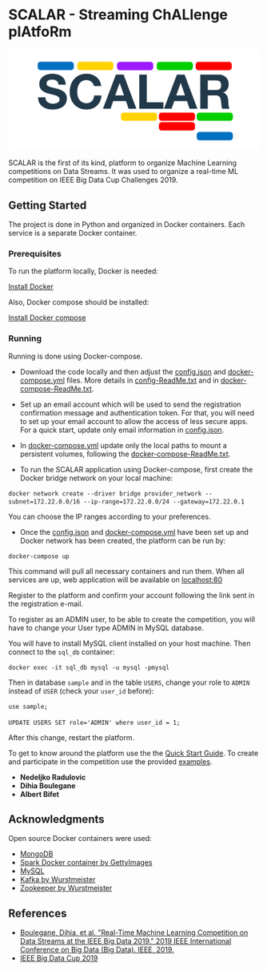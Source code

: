 # SCALAR - Streaming ChALlenge plAtfoRm
![Logo](./logo.PNG)


SCALAR is the first of its kind, platform to organize Machine Learning competitions on Data Streams.
It was used to organize a real-time ML competition on IEEE Big Data Cup Challenges 2019.

## Getting Started

The project is done in Python and organized in Docker containers.
Each service is a separate Docker container.

### Prerequisites

To run the platform locally, Docker is needed:

[Install Docker](https://docs.docker.com/get-docker/)

Also, Docker compose should be installed:

[Install Docker compose](https://docs.docker.com/compose/install/)

### Running

Running is done using Docker-compose.

 - Download the code locally and then adjust the [config.json](provider/my_application/config.json) and [docker-compose.yml](./docker-compose.yml) files. More details in [config-ReadMe.txt](provider/config-ReadMe.txt) and in [docker-compose-ReadMe.txt](./docker-compose-ReadMe.txt).

 - Set up an email account which will be used to send the registration confirmation message and authentication token.
For that, you will need to set up your email account to allow the access of less secure apps.
For a quick start, update only email information in [config.json](provider/my_application/config.json).

 - In [docker-compose.yml](./docker-compose.yml) update only the local paths to mount a persistent volumes, following the [docker-compose-ReadMe.txt](./docker-compose-ReadMe.txt).

 - To run the SCALAR application using Docker-compose, first create the Docker bridge network on your local machine:
```
docker network create --driver bridge provider_network --subnet=172.22.0.0/16 --ip-range=172.22.0.0/24 --gateway=172.22.0.1

```
You can choose the IP ranges according to your preferences.

 - Once the [config.json](provider/my_application/config.json) and [docker-compose.yml](./docker-compose.yml) have been set up and Docker network has been created,
  the platform can be run by:

```
docker-compose up
```

This command will pull all necessary containers and run them.
When all services are up, web application will be available on [localhost:80](http://localhost:80)

Register to the platform and confirm your account following the link sent in the registration e-mail.

To register as an ADMIN user, to be able to create the competition, you will have to change your User type ADMIN in MySQL database.

You will have to install MySQL client installed on your host machine.
Then connect to the `sql_db` container:
```
docker exec -it sql_db mysql -u mysql -pmysql
```
Then in database `sample` and in the table `USERS`, change your role to `ADMIN` instead of `USER` (check your `user_id` before):
```
use sample;

UPDATE USERS SET role='ADMIN' where user_id = 1;
```

After this change, restart the platform.

To get to know around the platform use the the [Quick Start Guide](./SCALAR_Quick_Start_Guide.pdf). 
To create and participate in the competition use the provided [examples](./example_data).
* **Nedeljko Radulovic**
* **Dihia Boulegane**
* **Albert Bifet**


## Acknowledgments

Open source Docker containers were used:
* [MongoDB](https://hub.docker.com/_/mongo)
* [Spark Docker container by GettyImages](https://hub.docker.com/r/gettyimages/spark)
* [MySQL](https://hub.docker.com/_/mysql)
* [Kafka by Wurstmeister](https://hub.docker.com/r/wurstmeister/kafka)
* [Zookeeper by Wurstmeister](https://hub.docker.com/r/wurstmeister/zookeeper)

## References

* [Boulegane, Dihia, et al. "Real-Time Machine Learning Competition on Data Streams at the IEEE Big Data 2019." 2019 IEEE International Conference on Big Data (Big Data). IEEE, 2019.](https://ieeexplore.ieee.org/abstract/document/9006357?casa_token=f0mJeR8-WfYAAAAA:yEt_Mix9dumrPpo64uPBbI0XI4Kvfim4Pkg5xNVVzXqK4AGToX0XcJPKgETkE1hs86Pcc0u5xYc)
* [IEEE Big Data Cup 2019](https://bigmine.github.io/real-time-ML-competition/index.html)